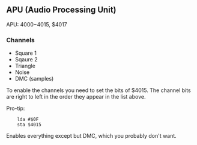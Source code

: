 ## APU (Audio Processing Unit)

APU: $4000-$4015, $4017

### Channels

* Square 1
* Sqaure 2
* Triangle
* Noise
* DMC (samples)

To enable the channels you need to set the bits of $4015. The channel bits are right to left in the order they appear in the list above.

Pro-tip:  
```
    lda #$0F
    sta $4015
```
Enables everything except but DMC, which you probably don't want.
